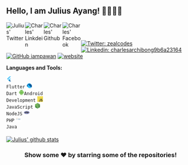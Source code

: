 
## Hello, I am Julius Ayang! 👋👋👋👋

<a href="https://twitter.com/juliusaayang">   <img align="left"    alt="Julius' Twitter" width="50px"    src="https://cdn.jsdelivr.net/npm/simple-icons@v3/icons/twitter.svg" /></a>  <a href="https://www.linkedin.com/in/charles-archibong-9b6a23164">   <img    align="left" alt="Charles' Linkdein" width="50px"    src="https://cdn.jsdelivr.net/npm/simple-icons@v3/icons/linkedin.svg"    /> </a>  <a href="https://github.com/charlesarchibong">    <img align="left"    alt="Charles' Github" width="50px"    src="https://cdn.jsdelivr.net/npm/simple-icons@v3/icons/github.svg"    /> </a> </a> <a href="https://www.facebook.com/charles.archibong.7543/">   <img    align="left" alt="Charles' Facebook" width="50px"    src="https://cdn.jsdelivr.net/npm/simple-icons@v3/icons/facebook.svg"    /> </a> 

<br/>
<br/>


[![Twitter: zealcodes](https://img.shields.io/twitter/follow/zealcodes?style=social)](https://twitter.com/zealcodes) [![Linkedin: charlesarchibong9b6a23164](https://img.shields.io/badge/-charlesarchibong-blue?style=flat-square&logo=Linkedin&logoColor=white&link=linkedin.com/in/charles-archibong-9b6a23164/)](https://www.linkedin.com/in/charles-archibong-9b6a23164/) [![GitHub iampawan](https://img.shields.io/github/followers/charlesarchibong?label=follow&style=social)](https://github.com/charlesarchibong) [![website](https://img.shields.io/badge/PortfolioWebsite-charlesarchibong.me-2648ff?style=flat-square&logo=google-chrome)](https://charlesarchibong.me/)


**Languages and Tools:**  

<code><img height="15" src="https://raw.githubusercontent.com/github/explore/80688e429a7d4ef2fca1e82350fe8e3517d3494d/topics/flutter/flutter.png"> Flutter</code> <code><img height="15" src="https://raw.githubusercontent.com/github/explore/80688e429a7d4ef2fca1e82350fe8e3517d3494d/topics/dart/dart.png"> Dart</code> <code><img height="15" src="https://raw.githubusercontent.com/github/explore/80688e429a7d4ef2fca1e82350fe8e3517d3494d/topics/android/android.png">Android Development</code> <code><img height="15" src="https://raw.githubusercontent.com/github/explore/80688e429a7d4ef2fca1e82350fe8e3517d3494d/topics/javascript/javascript.png"> JavaScript</code> <code><img height="15" src="https://raw.githubusercontent.com/github/explore/80688e429a7d4ef2fca1e82350fe8e3517d3494d/topics/nodejs/nodejs.png"> NodeJS</code> <code><img height="15" src="https://raw.githubusercontent.com/github/explore/80688e429a7d4ef2fca1e82350fe8e3517d3494d/topics/php/php.png"> PHP</code>   <code><img height="15" src="https://raw.githubusercontent.com/github/explore/80688e429a7d4ef2fca1e82350fe8e3517d3494d/topics/java/java.png"> Java</code>  
<br/>
<a href="https://github.com/iampawan">
 <img align="center" src="https://github-readme-stats.vercel.app/api?username=juliusayang3&show_icons=true&theme=dracula&line_height=27" alt="Julius' github stats"/>
</a>
<br/>

<div align="center">

### Show some ❤️ by starring some of the repositories!

</div>
